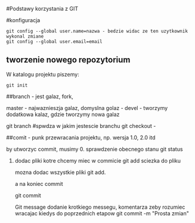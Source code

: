 #Podstawy korzystania z GIT

#konfiguracja

	git config --global user.name=nazwa - bedzie widac ze ten uzytkownik wykonal zmiane
	git config --global user.email=email

## tworzenie nowego repozytorium

W katalogu projektu piszemy:

	git init

##branch - jest galaz, fork, 

master - najwaznieszja galaz, domyslna golaz - 
devel - tworzymy dodatkowa kalaz, gdzie tworzymy nowa galaz 

git branch #spwdza w jakim jestescie branchu
git checkout -

##comit - 
punk przewracania projektu, np. wersja 1.0, 2.0 itd

by utworzyc commit, musimy 
0. sprawdzenie obecnego stanu
	git status
	
1. dodac pliki kotre chcemy miec w commicie
	git add sciezka do pliku
	
	mozna dodac wszystkie pliki
	git add. 
	
	a na koniec commit
	
	git commit
	
	Git message dodanie krotkiego messegu, komentarza zeby rozumiec wracajac kiedys do poprzednich etapow
	git commit -m "Prosta zmian"
